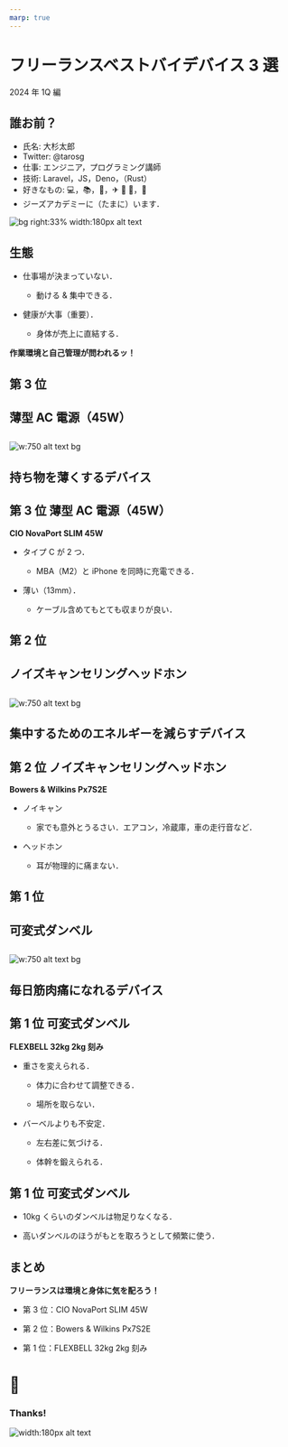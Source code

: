 ```yaml
---
marp: true
---
```


<!--
theme: gaia
class:
 - invert
headingDivider: 2
paginate: true
-->

<!--
_class:
 - lead
 - invert
-->

# フリーランスベストバイデバイス 3 選

2024 年 1Q 編

## 誰お前？

- 氏名: 大杉太郎
- Twitter: @tarosg
- 仕事: エンジニア，プログラミング講師
- 技術: Laravel，JS，Deno，（Rust）
- 好きなもの: 💻，📚，🥃，✈ 🚌 🚃，🚮
- ジーズアカデミーに（たまに）います．

![bg right:33% width:180px alt text](./img/image.png)

## 生態

- 仕事場が決まっていない．

  - 動ける & 集中できる．

- 健康が大事（重要）．

  - 身体が売上に直結する．

**作業環境と自己管理が問われるッ！**

## 第 3 位

<!--
_class:
 - lead
 - invert
-->

## 薄型 AC 電源（45W）

<!--
_class:
 - lead
 - invert
-->

##

![w:750 alt text bg](./img/ad-adapter.jpg)

## 持ち物を薄くするデバイス

<!--
_class:
 - lead
 - invert
-->

## 第 3 位 薄型 AC 電源（45W）

**CIO NovaPort SLIM 45W**

- タイプ C が 2 つ．

  - MBA（M2）と iPhone を同時に充電できる．

- 薄い（13mm）．

  - ケーブル含めてもとても収まりが良い．

## 第 2 位

<!--
_class:
 - lead
 - invert
-->

## ノイズキャンセリングヘッドホン

<!--
_class:
 - lead
 - invert
-->

##

![w:750 alt text bg](./img/PX7-S2.png)

## 集中するためのエネルギーを減らすデバイス

<!--
_class:
 - lead
 - invert
-->

## 第 2 位 ノイズキャンセリングヘッドホン

**Bowers & Wilkins Px7S2E**

- ノイキャン

  - 家でも意外とうるさい．エアコン，冷蔵庫，車の走行音など．

- ヘッドホン

  - 耳が物理的に痛まない．

## 第 1 位

<!--
_class:
 - lead
 - invert
-->

## 可変式ダンベル

<!--
_class:
 - lead
 - invert
-->

##

![w:750 alt text bg](./img/nuobell.jpg)

## 毎日筋肉痛になれるデバイス

<!--
_class:
 - lead
 - invert
-->

## 第 1 位 可変式ダンベル

**FLEXBELL 32kg 2kg 刻み**

- 重さを変えられる．

  - 体力に合わせて調整できる．

  - 場所を取らない．

- バーベルよりも不安定．

  - 左右差に気づける．

  - 体幹を鍛えられる．

## 第 1 位 可変式ダンベル

- 10kg くらいのダンベルは物足りなくなる．

- 高いダンベルのほうがもとを取ろうとして頻繁に使う．

## まとめ

**フリーランスは環境と身体に気を配ろう！**

- 第 3 位：CIO NovaPort SLIM 45W

- 第 2 位：Bowers & Wilkins Px7S2E

- 第 1 位：FLEXBELL 32kg 2kg 刻み

# 🥃

<!--
_class:
 - lead
 - invert
-->

### Thanks!

![width:180px alt text](./img/image.png)
